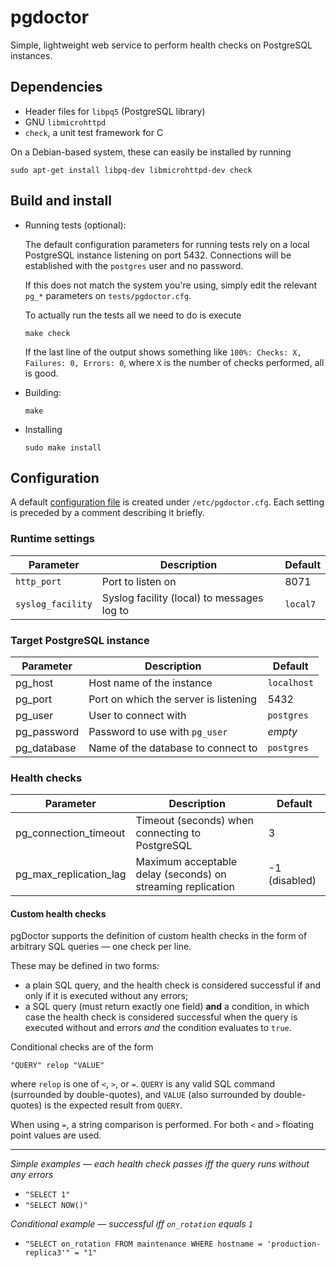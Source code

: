 pgdoctor
========

Simple, lightweight web service to perform health checks on PostgreSQL instances.


## Dependencies
* Header files for `libpq5` (PostgreSQL library)
* GNU `libmicrohttpd`
* `check`, a unit test framework for C
  
On a Debian-based system, these can easily be installed by running
  
`sudo apt-get install libpq-dev libmicrohttpd-dev check`

  
## Build and install

* Running tests (optional):
  
  The default configuration parameters for running tests rely on a local PostgreSQL instance 
  listening on port 5432. Connections will be established with the `postgres` user and no 
  password.
  
  If this does not match the system you're using, simply edit the relevant `pg_*` parameters
  on `tests/pgdoctor.cfg`.
  
  To actually run the tests all we need to do is execute 
  
    `make check`
    
  If the last line of the output shows something like `100%: Checks: X, Failures: 0, Errors: 0`,
  where `X` is the number of checks performed, all is good.

* Building:
  
    `make`

* Installing

    `sudo make install`


## Configuration
A default [configuration file](https://github.com/thumbtack/pgdoctor/blob/master/pgdoctor.cfg)
is created under `/etc/pgdoctor.cfg`. Each setting is preceded by a comment describing it briefly.


### Runtime settings
| Parameter        | Description           | Default  |
| ------------- |-------------|-----|
| `http_port`      | Port to listen on | 8071 |
| `syslog_facility` | Syslog facility (local) to messages log to | `local7` |

### Target PostgreSQL instance
| Parameter        | Description           | Default  |
| ------------- |-------------|-----|
| pg_host | Host name of the instance | `localhost` |
| pg_port | Port on which the server is listening | 5432 |
| pg_user | User to connect with | `postgres` |
| pg_password | Password to use with `pg_user` | *empty* |
| pg_database | Name of the database to connect to | `postgres` |

### Health checks
| Parameter        | Description           | Default  |
| ------------- |-------------|-----|
| pg_connection_timeout | Timeout (seconds) when connecting to PostgreSQL | 3 |
| pg_max_replication_lag | Maximum acceptable delay (seconds) on streaming replication | -1 (disabled) |

#### Custom health checks
pgDoctor supports the definition of custom health checks in the form of arbitrary SQL queries &mdash; one
check per line.

These may be defined in two forms: 
* a plain SQL query, and the health check is considered successful if and only if it is executed without
any errors;
* a SQL query (must return exactly one field) **and** a condition, in which case the health check 
is considered successful when the query is executed without and errors *and* the condition 
evaluates to `true`.

Conditional checks are of the form
```
"QUERY" relop "VALUE"
```
where `relop` is one of `<`, `>`, or `=`. `QUERY` is any valid SQL command 
(surrounded by double-quotes), and `VALUE` (also surrounded by double-quotes) is the expected 
result from `QUERY`. 

When using `=`, a string comparison is performed. For both `<` and `>` floating point values are
used. 

---

*Simple examples &mdash; each health check passes iff the query runs without any errors*
* `"SELECT 1"`
* `"SELECT NOW()"`

*Conditional example &mdash; successful iff `on_rotation` equals `1`* 
* `"SELECT on_rotation FROM maintenance WHERE hostname = 'production-replica3'" = "1"`
